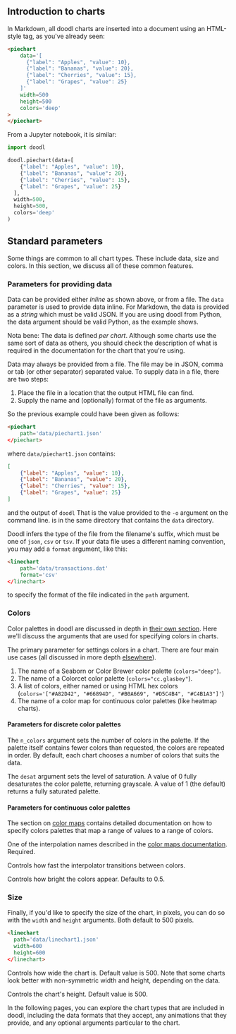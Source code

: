 ## Introduction to charts

In Markdown, all doodl charts are inserted into a document using an HTML-style
tag, as you've already seen:

```html
<piechart
    data='[
      {"label": "Apples", "value": 10},
      {"label": "Bananas", "value": 20},
      {"label": "Cherries", "value": 15},
      {"label": "Grapes", "value": 25}
    ]'
    width=500
    height=500
    colors='deep'
>
</piechart>
```

From a Jupyter notebook, it is similar:

```python
import doodl

doodl.piechart(data=[
    {"label": "Apples", "value": 10},
    {"label": "Bananas", "value": 20},
    {"label": "Cherries", "value": 15},
    {"label": "Grapes", "value": 25}
  ],
  width=500,
  height=500,
  colors='deep'
)
```

## Standard parameters

Some things are common to all chart types. These include data, size
and colors. In this section, we discuss all of these
common features.

### Parameters for providing data

<Parameters no_header=true>
    <Parameter
        name="data"
    >
<div>

Data can be provided either *inline* as shown above, or from a file.
The `data` parameter is used to provide data inline. For Markdown,
the data is provided as a *string* which must be valid JSON. If
you are using doodl from Python, the data argument should be valid
Python, as the example shows.

Nota bene: The data is defined *per chart*. Although some charts use
the same sort of data as others, you should check the description of
what is required in the documentation for the chart that you're using.

</div>
</Parameter>
<Parameter name="path" type="String">
<div>

Data may always be provided from a file. The file may be in JSON,
comma or tab (or other separator) separated value. To supply data
in a file, there are two steps:

1. Place the file in a location that the output HTML file can find.
2. Supply the name and (optionally) format of the file as arguments.

So the previous example could have been given as follows:

```html
<piechart
    path='data/piechart1.json'
</piechart>
```

where `data/piechart1.json` contains:

```json
[
    {"label": "Apples", "value": 10},
    {"label": "Bananas", "value": 20},
    {"label": "Cherries", "value": 15},
    {"label": "Grapes", "value": 25}
]
```

and the output of `doodl`
<span class="marginnote">
That is the value provided to the `-o` argument on the command line.
</span>
is in the same directory that contains the `data` directory.
</div>
</Parameter>
<Parameter name="format" type="`json`, `csv` or `tsv`">
<div>

Doodl infers the type of the file from the filename's suffix, which
must be one of `json`, `csv` or `tsv`. If your data file
uses a different naming convention, you may add a `format`
argument, like this:

```html
<linechart
    path='data/transactions.dat'
    format='csv'
</linechart>
```

to specify the format of the file indicated in the `path` argument.

</div>
</Parameter>
</Parameters>

### Colors

Color palettes in doodl are discussed in depth in
[their own section](/color). Here we'll discuss the
arguments that are used for specifying colors
in charts.

<Parameters no_header=true>
  <Parameter name="colors" type="String or List[String]">
<div>

The primary parameter for settings colors in a chart.
There are four main use cases (all discussed in more depth
[elsewhere](/color)).

1. The name of a Seaborn or Color Brewer color palette (`colors="deep"`).
2. The name of a Colorcet color palette (`colors="cc.glasbey"`).
3. A list of colors, either named or using HTML hex colors
    (`colors='["#A82D42", "#66894D", "#B0A669", "#D5C4B4", "#C4B1A3"]'`)
4. The name of a color map for continuous color palettes (like heatmap charts).

</div>
</Parameter>
</Parameters>

#### Parameters for discrete color palettes

<Parameters no_header=true>
  <Parameter name="n_colors" type="Integer">

The `n_colors` argument sets the number of colors in the palette.
If the palette itself contains fewer colors than requested, the
colors are repeated in order. By default, each chart chooses a
number of colors that suits the data.

  </Parameter>
  <Parameter name="desat" type="Number">

The `desat` argument sets the level of saturation. A value of 0
fully desaturates the color palette, returning grayscale. A value
of 1 (the default) returns a fully saturated palette.

  </Parameter>
</Parameters>

#### Parameters for continuous color palettes

The section on [color maps](/color#color-maps) contains detailed
documentation on how to specify colors palettes that map a range
of values to a range of colors.

<Parameters no_header=true>
  <Parameter name="interp" type="String">

One of the interpolation names described in the
[color maps documentation](/color#color-maps). Required.

  </Parameter>
  <Parameter name="gamma" type="Number (0.0 to 1.0)">

Controls how fast the interpolator transitions between colors.

  </Parameter>
  <Parameter name="intensity" type="Number (0.0 to 1.0)">

Controls how bright the colors appear. Defaults to 0.5.

  </Parameter>
</Parameters>

### Size

Finally, if you'd like to specify the size of the chart, in
pixels, you can do so with the `width` and `height` arguments.
Both default to 500 pixels.

```html
<linechart
  path='data/linechart1.json'
  width=600
  height=600
</linechart>

```

<Parameters no_header=true>
  <Parameter name="width" type="String or number">

Controls how wide the chart is. Default value is 500. Note that some
charts look better with non-symmetric width and height, depending on
the data.

  </Parameter>
  <Parameter name="height" type="String or number">

Controls the chart's height. Default value is 500.

  </Parameter>
</Parameters>

In the following pages, you can explore the chart types that are
included in doodl, including the data formats that they accept,
any animations that they provide, and any optional arguments
particular to the chart.
